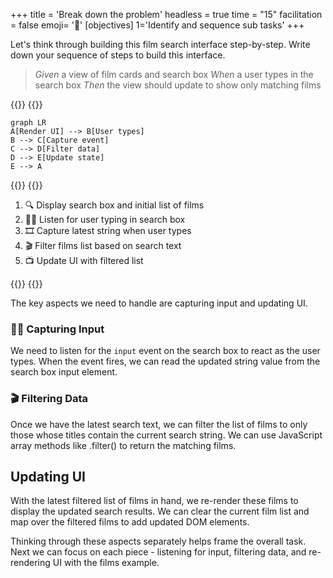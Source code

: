 +++
title = 'Break down the problem'
headless = true
time = "15"
facilitation = false
emoji= '🧩'
[objectives]
    1='Identify and sequence sub tasks'
+++

Let's think through building this film search interface step-by-step. Write down your sequence of steps to build this interface.

> _Given_ a view of film cards and search box
> _When_ a user types in the search box
> _Then_ the view should update to show only matching films

{{<tabs name="Decomposition">}}
{{<tab name="Draw your plan">}}

```mermaid
graph LR
A[Render UI] --> B[User types]
B --> C[Capture event]
C --> D[Filter data]
D --> E[Update state]
E --> A
```

{{</tab>}}
{{<tab name="Write your plan">}}

1. 🔍 Display search box and initial list of films
1. 🦻🏽 Listen for user typing in search box
1. 🎞️ Capture latest string when user types
1. 🎬 Filter films list based on search text
1. 📺 Update UI with filtered list

{{</tab>}}
{{</tabs>}}

The key aspects we need to handle are capturing input and updating UI.

### 👂🏿 Capturing Input

We need to listen for the `input` event on the search box to react as the user types. When the event fires, we can read the updated string value from the search box input element.

### 🎬 Filtering Data

Once we have the latest search text, we can filter the list of films to only those whose titles contain the current search string. We can use JavaScript array methods like .filter() to return the matching films.

## Updating UI

With the latest filtered list of films in hand, we re-render these films to display the updated search results. We can clear the current film list and map over the filtered films to add updated DOM elements.

Thinking through these aspects separately helps frame the overall task. Next we can focus on each piece - listening for input, filtering data, and re-rendering UI with the films example.

